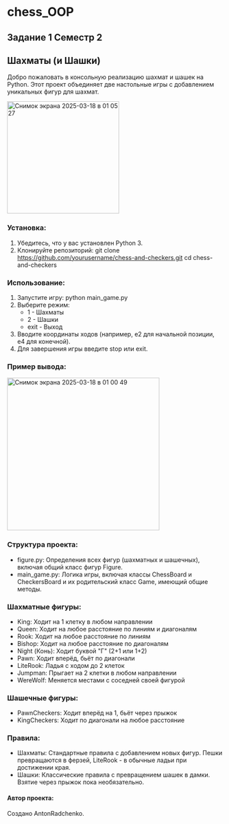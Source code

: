 # chess_OOP
Задание 1 Семестр 2
---

## Шахматы (и Шашки)

Добро пожаловать в консольную реализацию шахмат и шашек на Python. Этот проект объединяет две настольные игры с добавлением уникальных фигур для шахмат.

<img width="261" alt="Снимок экрана 2025-03-18 в 01 05 27" src="https://github.com/user-attachments/assets/065d4d9d-8985-44a4-8540-d08715f83f6c" />

### Установка:
1. Убедитесь, что у вас установлен Python 3.
2. Клонируйте репозиторий:
   git clone https://github.com/yourusername/chess-and-checkers.git
   cd chess-and-checkers

### Использование:
1. Запустите игру:
   python main_game.py
2. Выберите режим:
   - 1 - Шахматы
   - 2 - Шашки
   - exit - Выход
3. Вводите координаты ходов (например, e2 для начальной позиции, e4 для конечной).
4. Для завершения игры введите stop или exit.

### Пример вывода:

<img width="355" alt="Снимок экрана 2025-03-18 в 01 00 49" src="https://github.com/user-attachments/assets/0d937e2f-8e30-4dad-8a73-05efa9d2b4de" />

### Структура проекта:
- figure.py: Определения всех фигур (шахматных и шашечных), включая общий класс фигур Figure.
- main_game.py: Логика игры, включая классы ChessBoard и CheckersBoard и их родительский класс Game, имеющий общие методы.

### Шахматные фигуры:
- King: Ходит на 1 клетку в любом направлении
- Queen: Ходит на любое расстояние по линиям и диагоналям
- Rook: Ходит на любое расстояние по линиям
- Bishop: Ходит на любое расстояние по диагоналям
- Night (Конь): Ходит буквой "Г" (2+1 или 1+2)
- Pawn: Ходит вперёд, бьёт по диагонали
- LiteRook: Ладья с ходом до 2 клеток
- Jumpman: Прыгает на 2 клетки в любом направлении
- WereWolf: Меняется местами с соседней своей фигурой

### Шашечные фигуры:
- PawnCheckers: Ходит вперёд на 1, бьёт через прыжок
- KingCheckers: Ходит по диагонали на любое расстояние

### Правила:
- Шахматы: Стандартные правила с добавлением новых фигур. Пешки превращаются в ферзей, LiteRook - в обычные ладьи при достижении края.
- Шашки: Классические правила с превращением шашек в дамки. Взятие через прыжок пока необязательно.

#### Автор проекта:
Создано AntonRadchenko.
